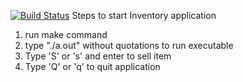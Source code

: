 [![Build Status](https://travis-ci.com/jdmacam/Inventory.svg?branch=master)](https://travis-ci.com/jdmacam/Inventory)
Steps to start Inventory application
1. run make command
2. type "./a.out" without quotations to run executable
3. Type 'S' or 's' and enter to sell item
4. Type 'Q' or 'q' to quit application
